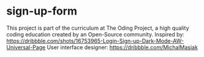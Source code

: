 # sign-up-form
This project is part of the curriculum at The Oding Project, a high quality coding education created by an Open-Source community.
Inspired by: https://dribbble.com/shots/16753965-Login-Sign-up-Dark-Mode-AW-Universal-Page
User interface designer: https://dribbble.com/MichalMasiak
